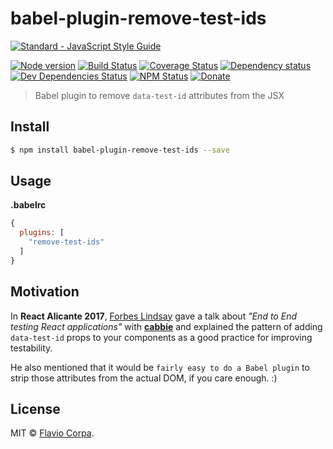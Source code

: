 # babel-plugin-remove-test-ids

[![Standard - JavaScript Style Guide](https://cdn.rawgit.com/feross/standard/master/badge.svg)](https://github.com/feross/standard)

[![Node version](https://img.shields.io/node/v/babel-plugin-remove-test-ids.svg?style=flat-square)](https://www.npmjs.org/package/babel-plugin-remove-test-ids)
[![Build Status](https://img.shields.io/travis/kutyel/babel-plugin-remove-test-ids/master.svg?style=flat-square)](https://travis-ci.org/kutyel/babel-plugin-remove-test-ids)
[![Coverage Status](https://img.shields.io/coveralls/kutyel/babel-plugin-remove-test-ids.svg?style=flat-square)](https://coveralls.io/github/kutyel/babel-plugin-remove-test-ids)
[![Dependency status](https://img.shields.io/david/kutyel/babel-plugin-remove-test-ids.svg?style=flat-square)](https://david-dm.org/kutyel/babel-plugin-remove-test-ids)
[![Dev Dependencies Status](https://img.shields.io/david/dev/kutyel/babel-plugin-remove-test-ids.svg?style=flat-square)](https://david-dm.org/kutyel/babel-plugin-remove-test-ids#info=devDependencies)
[![NPM Status](https://img.shields.io/npm/dm/babel-plugin-remove-test-ids.svg?style=flat-square)](https://www.npmjs.org/package/babel-plugin-remove-test-ids)
[![Donate](https://img.shields.io/badge/donate-paypal-blue.svg?style=flat-square)](https://paypal.me/flaviocorpa)

> Babel plugin to remove `data-test-id` attributes from the JSX

## Install

```bash
$ npm install babel-plugin-remove-test-ids --save
```

## Usage

**.babelrc**
```js
{
  plugins: [
    "remove-test-ids"
  ]
}
```

## Motivation

In **React Alicante 2017**, [Forbes Lindsay](https://github.com/ForbesLindesay) gave a talk about *"End to End testing React applications"* with [**cabbie**](https://github.com/ForbesLindesay/cabbie) and explained the pattern of adding `data-test-id` props to your components as a good practice for improving testability.

He also mentioned that it would be `fairly easy to do a Babel plugin` to strip those attributes from the actual DOM, if you care enough. :)

## License

MIT © [Flavio Corpa](https://github.com/kutyel).
